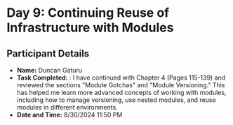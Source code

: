 # Day 9: Continuing Reuse of Infrastructure with Modules
## Participant Details
- **Name:**  Duncan Gaturu
- **Task Completed:** : I have continued with Chapter 4 (Pages 115-139) and reviewed the sections "Module Gotchas" and "Module Versioning." This has helped me learn more advanced concepts of working with modules, including how to manage versioning, use nested modules, and reuse modules in different environments.
- **Date and Time:** 8/30/2024 11:50 PM
